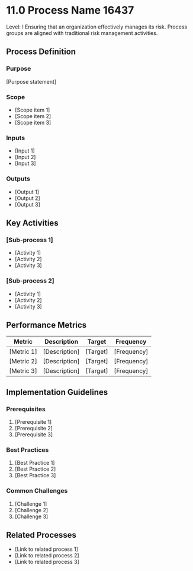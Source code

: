 # 11.0 Process Name 16437

<div class="process-card">
Level: I
Ensuring that an organization effectively manages its risk. Process groups are aligned with traditional risk management activities.
</div>

## Process Definition

### Purpose

[Purpose statement]

### Scope

- [Scope item 1]
- [Scope item 2]
- [Scope item 3]

### Inputs

- [Input 1]
- [Input 2]
- [Input 3]

### Outputs

- [Output 1]
- [Output 2]
- [Output 3]

## Key Activities

### [Sub-process 1]

- [Activity 1]
- [Activity 2]
- [Activity 3]

### [Sub-process 2]

- [Activity 1]
- [Activity 2]
- [Activity 3]

## Performance Metrics

| Metric | Description | Target | Frequency |
|--------|-------------|--------|-----------|
| [Metric 1] | [Description] | [Target] | [Frequency] |
| [Metric 2] | [Description] | [Target] | [Frequency] |
| [Metric 3] | [Description] | [Target] | [Frequency] |

## Implementation Guidelines

### Prerequisites

1. [Prerequisite 1]
2. [Prerequisite 2]
3. [Prerequisite 3]

### Best Practices

1. [Best Practice 1]
2. [Best Practice 2]
3. [Best Practice 3]

### Common Challenges

1. [Challenge 1]
2. [Challenge 2]
3. [Challenge 3]

## Related Processes

- [Link to related process 1]
- [Link to related process 2]
- [Link to related process 3]
